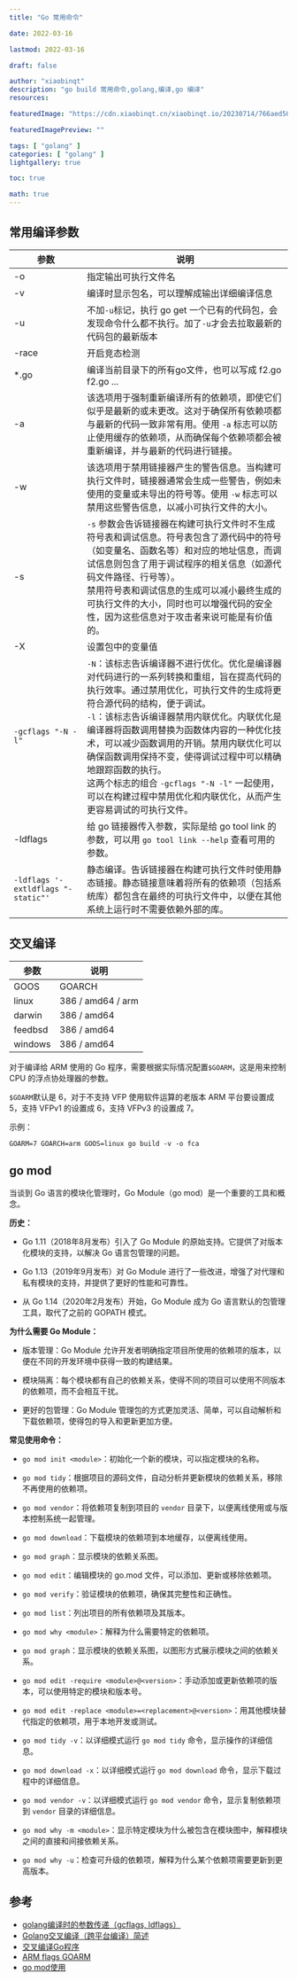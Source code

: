 ```yaml
---
title: "Go 常用命令"

date: 2022-03-16

lastmod: 2022-03-16

draft: false

author: "xiaobinqt"
description: "go build 常用命令,golang,编译,go 编译"
resources:

featuredImage: "https://cdn.xiaobinqt.cn/xiaobinqt.io/20230714/766aed50dd3947ca9b2b2f9c0562a31a.png"

featuredImagePreview: ""

tags: [ "golang" ]
categories: [ "golang" ]
lightgallery: true

toc: true

math: true
---
```


## 常用编译参数

| 参数                                  | 说明                                                                                                                                                                                                                                                                    |
|-------------------------------------|-----------------------------------------------------------------------------------------------------------------------------------------------------------------------------------------------------------------------------------------------------------------------|
| -o                                  | 指定输出可执行文件名                                                                                                                                                                                                                                                            |
| -v                                  | 编译时显示包名，可以理解成输出详细编译信息                                                                                                                                                                                                                                                 |
| -u                                  | 不加`-u`标记，执行 go get 一个已有的代码包，会发现命令什么都不执行。加了`-u`才会去拉取最新的代码包的最新版本                                                                                                                                                                                                        |
| -race                               | 开启竞态检测                                                                                                                                                                                                                                                                |
| *.go                                | 编译当前目录下的所有go文件，也可以写成 f2.go f2.go ...                                                                                                                                                                                                                                  |
| -a                                  | 该选项用于强制重新编译所有的依赖项，即使它们似乎是最新的或未更改。这对于确保所有依赖项都与最新的代码一致非常有用。使用 `-a` 标志可以防止使用缓存的依赖项，从而确保每个依赖项都会被重新编译，并与最新的代码进行链接。                                                                                                                                                         |
| -w                                  | 该选项用于禁用链接器产生的警告信息。当构建可执行文件时，链接器通常会生成一些警告，例如未使用的变量或未导出的符号等。使用 `-w` 标志可以禁用这些警告信息，以减小可执行文件的大小。                                                                                                                                                                           |
| -s                                  | `-s` 参数会告诉链接器在构建可执行文件时不生成符号表和调试信息。符号表包含了源代码中的符号（如变量名、函数名等）和对应的地址信息，而调试信息则包含了用于调试程序的相关信息（如源代码文件路径、行号等）。<br/> 禁用符号表和调试信息的生成可以减小最终生成的可执行文件的大小，同时也可以增强代码的安全性，因为这些信息对于攻击者来说可能是有价值的。                                                                                        |
| -X                                  | 设置包中的变量值                                                                                                                                                                                                                                                              |
| `-gcflags "-N -l"`                  | `-N`：该标志告诉编译器不进行优化。优化是编译器对代码进行的一系列转换和重组，旨在提高代码的执行效率。通过禁用优化，可执行文件的生成将更符合源代码的结构，便于调试。<br/> `-l`：该标志告诉编译器禁用内联优化。内联优化是编译器将函数调用替换为函数体内容的一种优化技术，可以减少函数调用的开销。禁用内联优化可以确保函数调用保持不变，使得调试过程中可以精确地跟踪函数的执行。<br/>这两个标志的组合 `-gcflags "-N -l"` 一起使用，可以在构建过程中禁用优化和内联优化，从而产生更容易调试的可执行文件。 |
| -ldflags                            | 给 go 链接器传入参数，实际是给 go tool link 的参数，可以用 `go tool link --help` 查看可用的参数。                                                                                                                                                                                                 |
| `-ldflags '-extldflags "-static"' ` | 静态编译。告诉链接器在构建可执行文件时使用静态链接。静态链接意味着将所有的依赖项（包括系统库）都包含在最终的可执行文件中，以便在其他系统上运行时不需要依赖外部的库。                                                                                                                                                                                    |

## 交叉编译

| 参数      | 说明                |
|---------|-------------------|
| GOOS    | GOARCH            |
| linux   | 386 / amd64 / arm |
| darwin  | 386 / amd64       |
| feedbsd | 386 / amd64       |
| windows | 386 / amd64       |

对于编译给 ARM 使用的 Go 程序，需要根据实际情况配置`$GOARM`，这是用来控制 CPU 的浮点协处理器的参数。

`$GOARM`默认是 6，对于不支持 VFP 使用软件运算的老版本 ARM 平台要设置成 5，支持 VFPv1 的设置成 6，支持 VFPv3 的设置成 7。

示例：

```shell
GOARM=7 GOARCH=arm GOOS=linux go build -v -o fca
```

## go mod

当谈到 Go 语言的模块化管理时，Go Module（go mod）是一个重要的工具和概念。

**历史：**

- Go 1.11（2018年8月发布）引入了 Go Module 的原始支持。它提供了对版本化模块的支持，以解决 Go 语言包管理的问题。

- Go 1.13（2019年9月发布）对 Go Module 进行了一些改进，增强了对代理和私有模块的支持，并提供了更好的性能和可靠性。

- 从 Go 1.14（2020年2月发布）开始，Go Module 成为 Go 语言默认的包管理工具，取代了之前的 GOPATH 模式。

**为什么需要 Go Module：**

- 版本管理：Go Module 允许开发者明确指定项目所使用的依赖项的版本，以便在不同的开发环境中获得一致的构建结果。

- 模块隔离：每个模块都有自己的依赖关系，使得不同的项目可以使用不同版本的依赖项，而不会相互干扰。

- 更好的包管理：Go Module 管理包的方式更加灵活、简单，可以自动解析和下载依赖项，使得包的导入和更新更加方便。

**常见使用命令：**

- `go mod init <module>`：初始化一个新的模块，可以指定模块的名称。

- `go mod tidy`：根据项目的源码文件，自动分析并更新模块的依赖关系，移除不再使用的依赖项。

- `go mod vendor`：将依赖项复制到项目的 `vendor` 目录下，以便离线使用或与版本控制系统一起管理。

- `go mod download`：下载模块的依赖项到本地缓存，以便离线使用。

- `go mod graph`：显示模块的依赖关系图。

- `go mod edit`：编辑模块的 go.mod 文件，可以添加、更新或移除依赖项。

- `go mod verify`：验证模块的依赖项，确保其完整性和正确性。

- `go mod list`：列出项目的所有依赖项及其版本。

- `go mod why <module>`：解释为什么需要特定的依赖项。

- `go mod graph`：显示模块的依赖关系图，以图形方式展示模块之间的依赖关系。

- `go mod edit -require <module>@<version>`：手动添加或更新依赖项的版本，可以使用特定的模块和版本号。

- `go mod edit -replace <module>=<replacement>@<version>`：用其他模块替代指定的依赖项，用于本地开发或测试。

- `go mod tidy -v`：以详细模式运行 `go mod tidy` 命令，显示操作的详细信息。

- `go mod download -x`：以详细模式运行 `go mod download` 命令，显示下载过程中的详细信息。

- `go mod vendor -v`：以详细模式运行 `go mod vendor` 命令，显示复制依赖项到 `vendor` 目录的详细信息。

- `go mod why -m <module>`：显示特定模块为什么被包含在模块图中，解释模块之间的直接和间接依赖关系。

- `go mod why -u`：检查可升级的依赖项，解释为什么某个依赖项需要更新到更高版本。

## 参考

+ [golang编译时的参数传递（gcflags, ldflags）](https://studygolang.com/articles/23900)
+ [Golang交叉编译（跨平台编译）简述](https://blog.csdn.net/hx7013/article/details/91489642)
+ [交叉编译Go程序](https://holmesian.org/golang-cross-compile)
+ [ARM flags GOARM](https://github.com/goreleaser/goreleaser/issues/36)
+ [go mod使用](https://www.jianshu.com/p/760c97ff644c)
